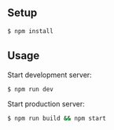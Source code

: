 ## Setup

```bash
$ npm install
```

## Usage

Start development server:

```bash
$ npm run dev
```

Start production server:

```bash
$ npm run build && npm start
```
